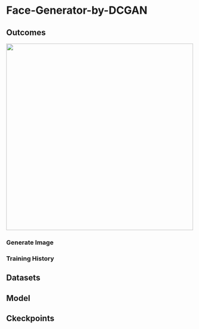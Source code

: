 # Face-Generator-by-DCGAN

## Outcomes

<img src=https://github.com/wewanadi/Face-Generator-by-DCGAN/blob/master/image/generation_animation2.gif width="500"> 

### Generate Image

### Training History

## Datasets
 
## Model

## Ckeckpoints
